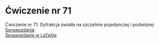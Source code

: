 # Ćwiczenie nr 71
Ćwiczenie nr 71: 	Dyfrakcja światła na szczelinie pojedynczej i podwójnej  
<a href="https://github.com/LucasJezap/PhysicsLaboratories/tree/master/%C4%86wiczenie%2071/71.pdf"> Sprawozdanie  
<a href="https://github.com/LucasJezap/PhysicsLaboratories/tree/master/%C4%86wiczenie%2071/71.tex"> Sprawozdanie w LaTeXie  
